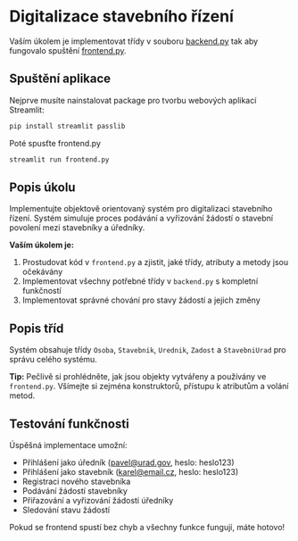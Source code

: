 # Digitalizace stavebního řízení
Vaším úkolem je implementovat třídy v souboru [backend.py](backend.py) tak aby fungovalo spuštění [frontend.py](frontend.py).

## Spuštění aplikace
Nejprve musíte nainstalovat package pro tvorbu webových aplikací Streamlit:
```bash
pip install streamlit passlib
```
Poté spusťte frontend.py
```bash
streamlit run frontend.py
```

## Popis úkolu

Implementujte objektově orientovaný systém pro digitalizaci stavebního řízení. Systém simuluje proces podávání a vyřizování žádostí o stavební povolení mezi stavebníky a úředníky.

**Vaším úkolem je:**
1. Prostudovat kód v `frontend.py` a zjistit, jaké třídy, atributy a metody jsou očekávány
2. Implementovat všechny potřebné třídy v `backend.py` s kompletní funkčností
3. Implementovat správné chování pro stavy žádostí a jejich změny

## Popis tříd

Systém obsahuje třídy `Osoba`, `Stavebnik`, `Urednik`, `Zadost` a `StavebniUrad` pro správu celého systému.

**Tip:** Pečlivě si prohlédněte, jak jsou objekty vytvářeny a používány ve `frontend.py`. Všímejte si zejména konstruktorů, přístupu k atributům a volání metod.

## Testování funkčnosti

Úspěšná implementace umožní:
- Přihlášení jako úředník (pavel@urad.gov, heslo: heslo123)  
- Přihlášení jako stavebník (karel@email.cz, heslo: heslo123)
- Registraci nového stavebníka
- Podávání žádostí stavebníky
- Přiřazování a vyřizování žádostí úředníky
- Sledování stavu žádostí

Pokud se frontend spustí bez chyb a všechny funkce fungují, máte hotovo!

